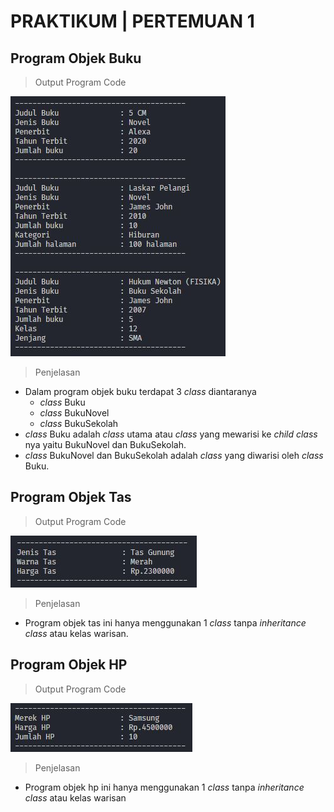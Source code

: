 # PRAKTIKUM | PERTEMUAN 1

## Program Objek Buku

> Output Program Code

![](images/output-objek-buku.JPG)

> Penjelasan

- Dalam program objek buku terdapat 3 _class_ diantaranya
  - _class_ Buku
  - _class_ BukuNovel
  - _class_ BukuSekolah
- _class_ Buku adalah _class_ utama atau _class_ yang mewarisi ke _child class_ nya yaitu BukuNovel dan BukuSekolah.
- _class_ BukuNovel dan BukuSekolah adalah _class_ yang diwarisi oleh _class_ Buku.

## Program Objek Tas

> Output Program Code

![](images/output-objek-tas.JPG)

> Penjelasan

- Program objek tas ini hanya menggunakan 1 _class_ tanpa _inheritance class_ atau kelas warisan.

## Program Objek HP

> Output Program Code

![](images/output-objek-hp.JPG)

> Penjelasan

- Program objek hp ini hanya menggunakan 1 _class_ tanpa _inheritance class_ atau kelas warisan
